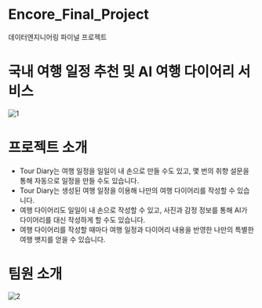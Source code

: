 # Encore_Final_Project
데이터엔지니어링 파이널 프로젝트 

# 국내 여행 일정 추천 및 AI 여행 다이어리 서비스
![1](https://github.com/user-attachments/assets/defd5e84-17cc-4276-a267-587e0ce882ff)

# 프로젝트 소개
- Tour Diary는 여행 일정을 일일이 내 손으로 만들 수도 있고, 몇 번의 취향 설문을 통해 자동으로 일정을 만들 수도 있습니다.
- Tour Diary는 생성된 여행 일정을 이용해 나만의 여행 다이어리를 작성할 수 있습니다.
- 여행 다이어리도 일일이 내 손으로 작성할 수 있고, 사진과 감정 정보를 통해 AI가 다이어리를 대신 작성하게 할 수도 있습니다.
- 여행 다이어리를 작성할 때마다 여행 일정과 다이어리 내용을 반영한 나만의 특별한 여행 뱃지를 얻을 수 있습니다.

# 팀원 소개
![2](https://github.com/user-attachments/assets/4d28dc9f-f5c7-4ac1-818a-31c6f7b47844)



